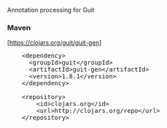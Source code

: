 Annotation processing for Guit

### Maven 

[https://clojars.org/guit/guit-gen]
<pre>
	&lt;dependency&gt;
	  &lt;groupId&gt;guit&lt;/groupId&gt;
	  &lt;artifactId&gt;guit-gen&lt;/artifactId&gt;
	  &lt;version&gt;1.8.1&lt;/version&gt;
	&lt;/dependency&gt;
	
	&lt;repository&gt;
		&lt;id&gt;clojars.org&lt;/id&gt;
		&lt;url&gt;http://clojars.org/repo&lt;/url&gt;
	&lt;/repository&gt;
</pre>
